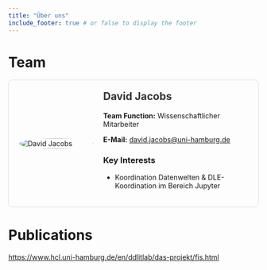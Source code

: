 ```yaml
---
title: "Über uns"
include_footer: true # or false to display the footer
---
```


# Team

<div style="display: flex; align-items: center; border: 1px solid #ddd; border-radius: 8px; padding: 20px; max-width: 600px;">
  <div style="flex: 0 0 150px; margin-right: 20px;">
    <!-- Replace with actual image URL -->
    <img src="/images/image_david.png" alt="David Jacobs" style="width: 100%; border-radius: 50%;">
  </div>
  <div>
    <h2 style="margin-top: 0; color: #333;">David Jacobs</h2>
    <p><strong>Team Function:</strong> Wissenschaftlicher Mitarbeiter</p>
    <p><strong>E-Mail:</strong> <a href="mailto:david.jacobs@uni-hamburg.de">david.jacobs@uni-hamburg.de</a></p>
    <h3>Key Interests</h3>
    <ul>
      <li>    Koordination Datenwelten & DLE-Koordination im Bereich Jupyter</li>
    </ul>
  </div>
</div>

# Publications

https://www.hcl.uni-hamburg.de/en/ddlitlab/das-projekt/fis.html

